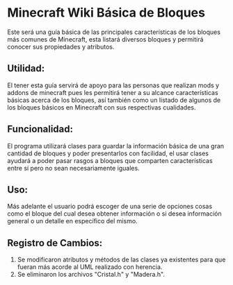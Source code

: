 # Minecraft Wiki Básica de Bloques
Este será una guía básica de las principales características de los bloques más comunes de Minecraft, esta listará diversos bloques y permitirá conocer sus propiedades y atributos.
 
## Utilidad:
El tener esta guía servirá de apoyo para las personas que realizan mods y addons de minecraft pues les permitirá tener a su alcance características básicas acerca de los bloques, así también como un listado de algunos de los bloques básicos en Minecraft con sus respectivas cualidades.
 
## Funcionalidad:
El programa utilizará clases para guardar la información básica de una gran cantidad de bloques y poder presentarlos con facilidad, el usar clases ayudará a poder pasar rasgos a bloques que comparten características entre sí pero no sean necesariamente iguales.
 
## Uso:
Más adelante el usuario podrá escoger de una serie de opciones cosas como el bloque del cual desea obtener información o si desea información general o un detalle en específico del mismo.

## Registro de Cambios:
1. Se modificaron atributos y métodos de las clases ya existentes para que fueran más acorde al UML realizado con herencia.
2. Se eliminaron los archivos "Cristal.h" y "Madera.h".
